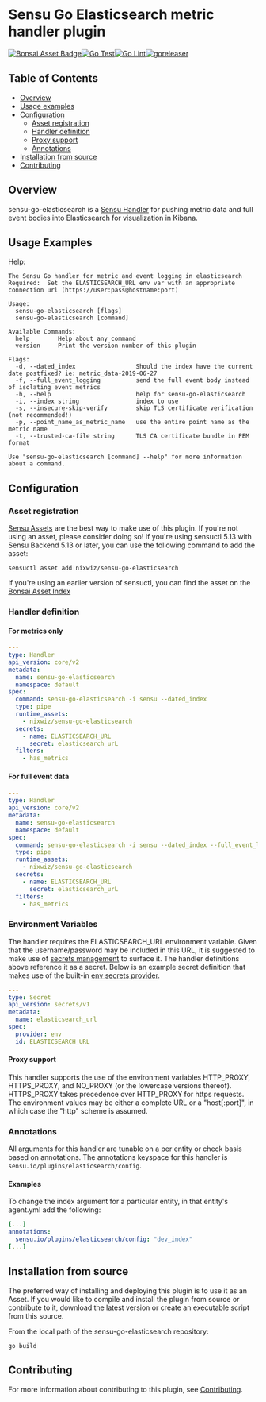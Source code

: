 # Sensu Go Elasticsearch metric handler plugin
[![Bonsai Asset Badge](https://img.shields.io/badge/Sensu%20Go%20Elasticsearch-Download%20Me-brightgreen.svg?colorB=89C967&logo=sensu)](https://bonsai.sensu.io/assets/nixwiz/sensu-go-elasticsearch)[![Go Test](https://github.com/nixwiz/sensu-go-elasticsearch/workflows/Go%20Test/badge.svg)](https://github.com/nixwiz/sensu-go-elasticsearch/workflows/Go%20Test)[![Go Lint](https://github.com/nixwiz/sensu-go-elasticsearch/workflows/Go%20Lint/badge.svg)](https://github.com/nixwiz/sensu-go-elasticsearch/workflows/Go%20Lint)[![goreleaser](https://github.com/nixwiz/sensu-go-elasticsearch/workflows/goreleaser/badge.svg)](https://github.com/nixwiz/sensu-go-elasticsearch/workflows/goreleaser)

## Table of Contents
- [Overview](#overview)
- [Usage examples](#usage-examples)
- [Configuration](#configuration)
  - [Asset registration](#asset-registration)
  - [Handler definition](#handler-definition)
  - [Proxy support](#proxy-support)
  - [Annotations](#annotations)
- [Installation from source](#installation-from-source)
- [Contributing](#contributing)

## Overview

sensu-go-elasticsearch is a [Sensu Handler][2] for pushing metric data and full
event bodies into Elasticsearch for visualization in Kibana.

## Usage Examples

Help:

```
The Sensu Go handler for metric and event logging in elasticsearch
Required:  Set the ELASTICSEARCH_URL env var with an appropriate connection url (https://user:pass@hostname:port)

Usage:
  sensu-go-elasticsearch [flags]
  sensu-go-elasticsearch [command]

Available Commands:
  help        Help about any command
  version     Print the version number of this plugin

Flags:
  -d, --dated_index                 Should the index have the current date postfixed? ie: metric_data-2019-06-27
  -f, --full_event_logging          send the full event body instead of isolating event metrics
  -h, --help                        help for sensu-go-elasticsearch
  -i, --index string                index to use
  -s, --insecure-skip-verify        skip TLS certificate verification (not recommended!)
  -p, --point_name_as_metric_name   use the entire point name as the metric name
  -t, --trusted-ca-file string      TLS CA certificate bundle in PEM format

Use "sensu-go-elasticsearch [command] --help" for more information about a command.
```

## Configuration

### Asset registration

[Sensu Assets][3] are the best way to make use of this plugin. If you're not using an asset, please
consider doing so! If you're using sensuctl 5.13 with Sensu Backend 5.13 or later, you can use the
following command to add the asset:

```
sensuctl asset add nixwiz/sensu-go-elasticsearch
```

If you're using an earlier version of sensuctl, you can find the asset on the [Bonsai Asset Index][4]

### Handler definition

#### For metrics only

```yml
---
type: Handler
api_version: core/v2
metadata:
  name: sensu-go-elasticsearch
  namespace: default
spec:
  command: sensu-go-elasticsearch -i sensu --dated_index
  type: pipe
  runtime_assets:
    - nixwiz/sensu-go-elasticsearch
  secrets:
    - name: ELASTICSEARCH_URL
      secret: elasticsearch_urL
  filters:
    - has_metrics
```

#### For full event data

```yml
---
type: Handler
api_version: core/v2
metadata:
  name: sensu-go-elasticsearch
  namespace: default
spec:
  command: sensu-go-elasticsearch -i sensu --dated_index --full_event_logging
  type: pipe
  runtime_assets:
    - nixwiz/sensu-go-elasticsearch
  secrets:
    - name: ELASTICSEARCH_URL
      secret: elasticsearch_urL
  filters:
    - has_metrics
```

### Environment Variables

The handler requires the ELASTICSEARCH_URL environment variable.  Given that the
username/password may be included in this URL, it is suggested to make use of
[secrets management][5] to surface it.  The handler definitions above reference
it as a secret.  Below is an example secret definition that makes use of the
built-in [env secrets provider][6].

```yml
---
type: Secret
api_version: secrets/v1
metadata:
  name: elasticsearch_url
spec:
  provider: env
  id: ELASTICSEARCH_URL
```

#### Proxy support

This handler supports the use of the environment variables HTTP_PROXY,
HTTPS_PROXY, and NO_PROXY (or the lowercase versions thereof). HTTPS_PROXY takes
precedence over HTTP_PROXY for https requests.  The environment values may be
either a complete URL or a "host[:port]", in which case the "http" scheme is assumed.

### Annotations

All arguments for this handler are tunable on a per entity or check basis based on annotations.  The
annotations keyspace for this handler is `sensu.io/plugins/elasticsearch/config`.

#### Examples

To change the index argument for a particular entity, in that entity's agent.yml add the following:

```yml
[...]
annotations:
  sensu.io/plugins/elasticsearch/config: "dev_index"
[...]
```

## Installation from source

The preferred way of installing and deploying this plugin is to use it as an Asset. If you would
like to compile and install the plugin from source or contribute to it, download the latest version
or create an executable script from this source.

From the local path of the sensu-go-elasticsearch repository:

```
go build
```

## Contributing

For more information about contributing to this plugin, see [Contributing][1].

[1]: https://github.com/sensu/sensu-go/blob/master/CONTRIBUTING.md
[2]: https://docs.sensu.io/sensu-go/latest/reference/handlers/
[3]: https://docs.sensu.io/sensu-go/latest/reference/assets/
[4]: https://bonsai.sensu.io/assets/nixwiz/sensu-go-elasticsearch].
[5]: https://docs.sensu.io/sensu-go/latest/guides/secrets-management/
[6]: https://docs.sensu.io/sensu-go/latest/guides/secrets-management/#use-env-for-secrets-management


